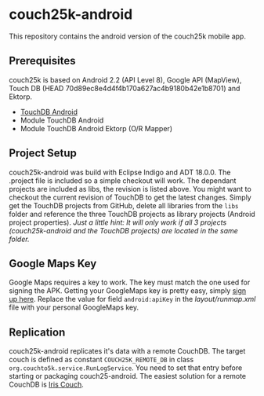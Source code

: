 # couch25k-android

This repository contains the android version of the couch25k mobile app.

## Prerequisites

couch25k is based on Android 2.2 (API Level 8), Google API (MapView), Touch DB (HEAD 70d89ec8e4d4f4b170a627ac4b9180b42e1b8701) and Ektorp.

* [TouchDB Android](https://github.com/couchbaselabs/TouchDB-Android/)
 * Module TouchDB Android
 * Module TouchDB Android Ektorp (O/R Mapper)

## Project Setup

couch25k-android was build with Eclipse Indigo and ADT 18.0.0. The .project file is included so a simple checkout will work. The dependant projects are included as libs, the revision is listed above. You might want to checkout the current revision of TouchDB to get the latest changes. Simply get the TouchDB projects from GitHub, delete all libraries from the `libs` folder and reference the three TouchDB projects as library projects (Android project properties).
*Just a little hint: It will only work if all 3 projects (couch25k-android and the TouchDB projects) are located in the same folder.*

## Google Maps Key

Google Maps requires a key to work. The key must match the one used for signing the APK. Getting your GoogleMaps key is pretty easy, simply [sign up here](https://developers.google.com/android/maps-api-signup?hl=de). Replace the value for field `android:apiKey` in the *layout/runmap.xml* file with your personal GoogleMaps key.

## Replication

couch25k-android replicates it's data with a remote CouchDB. The target couch is defined as constant `COUCH25K_REMOTE_DB` in class `org.couchto5k.service.RunLogService`. You need to set that entry before starting or packaging couch25-android. The easiest solution for a remote CouchDB is [Iris Couch](http://www.iriscouch.com/).